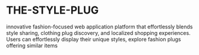 # THE-STYLE-PLUG
innovative fashion-focused web application platform that effortlessly blends style sharing, clothing plug discovery, and localized shopping experiences. Users can effortlessly display their unique styles, explore fashion plugs offering similar items
